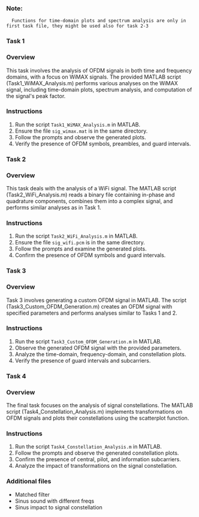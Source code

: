 
### Note:

      Functions for time-domain plots and spectrum analysis are only in first task file, they might be used also for task 2-3

### Task 1

### Overview

This task involves the analysis of OFDM signals in both time and frequency domains, with a focus on WiMAX signals. The provided MATLAB script (Task1_WiMAX_Analysis.m) performs various analyses on the WiMAX signal, including time-domain plots, spectrum analysis, and computation of the signal's peak factor.

### Instructions

1. Run the script `Task1_WiMAX_Analysis.m` in MATLAB.
2. Ensure the file `sig_wimax.mat` is in the same directory.
3. Follow the prompts and observe the generated plots.
4. Verify the presence of OFDM symbols, preambles, and guard intervals.

### Task 2

### Overview

This task deals with the analysis of a WiFi signal. The MATLAB script (Task2_WiFi_Analysis.m) reads a binary file containing in-phase and quadrature components, combines them into a complex signal, and performs similar analyses as in Task 1.

### Instructions

1. Run the script `Task2_WiFi_Analysis.m` in MATLAB.
2. Ensure the file `sig_wifi.pcm` is in the same directory.
3. Follow the prompts and examine the generated plots.
4. Confirm the presence of OFDM symbols and guard intervals.

### Task 3

### Overview

Task 3 involves generating a custom OFDM signal in MATLAB. The script (Task3_Custom_OFDM_Generation.m) creates an OFDM signal with specified parameters and performs analyses similar to Tasks 1 and 2.

### Instructions

1. Run the script `Task3_Custom_OFDM_Generation.m` in MATLAB.
2. Observe the generated OFDM signal with the provided parameters.
3. Analyze the time-domain, frequency-domain, and constellation plots.
4. Verify the presence of guard intervals and subcarriers.

### Task 4

### Overview

The final task focuses on the analysis of signal constellations. The MATLAB script (Task4_Constellation_Analysis.m) implements transformations on OFDM signals and plots their constellations using the scatterplot function.

### Instructions

1. Run the script `Task4_Constellation_Analysis.m` in MATLAB.
2. Follow the prompts and observe the generated constellation plots.
3. Confirm the presence of central, pilot, and information subcarriers.
4. Analyze the impact of transformations on the signal constellation.

### Additional files

- Matched filter
- Sinus sound with different freqs
- Sinus impact to signal constellation
